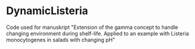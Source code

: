# DynamicListeria
Code used for manuskript "Extension of the gamma concept to handle changing environment during shelf-life. Applied to an example with Listeria monocytogenes in salads with changing pH" 
